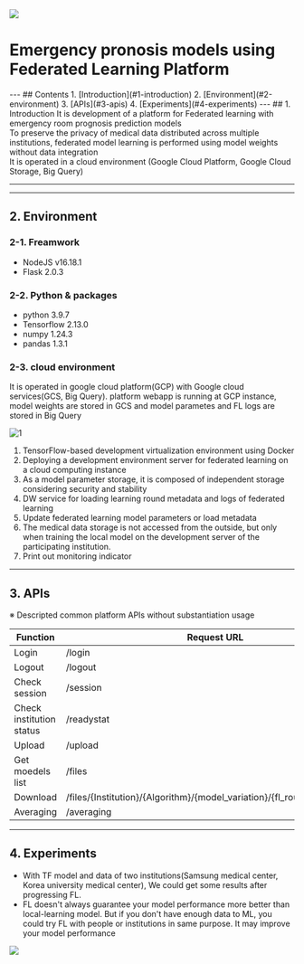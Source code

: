 <img src="https://capsule-render.vercel.app/api?type=waving&color=0c2238&height=120&section=header&text=ELF&fontSize=100&fontColor=d6ace6" />
<h1>Emergency pronosis models using Federated Learning Platform</h1>
---
## Contents
1. [Introduction](#1-introduction)
2. [Environment](#2-environment)
3. [APIs](#3-apis)
4. [Experiments](#4-experiments)
---
## 1. Introduction
It is development of a platform for Federated learning with emergency room prognosis prediction models<br/>
To preserve the privacy of medical data distributed across multiple institutions, federated model learning is performed using model weights without data integration<br/>
It is operated in a cloud environment (Google Cloud Platform, Google Cloud Storage, Big Query)

---
---
## 2. Environment
### 2-1. Freamwork
* NodeJS v16.18.1
* Flask 2.0.3
### 2-2. Python & packages
* python 3.9.7
* Tensorflow 2.13.0
* numpy 1.24.3
* pandas 1.3.1
### 2-3. cloud environment
It is operated in google cloud platform(GCP) with Google cloud services(GCS, Big Query). platform webapp is running at GCP instance, model weights are stored in GCS and model parametes and FL logs are stored in Big Query

 ![1](https://github.com/CNTBMS/ELF/assets/69572216/9749d276-32a0-40c8-9b8c-2bcc18116286)

  
1) TensorFlow-based development virtualization  environment using Docker
2) Deploying a development environment server for federated learning on a cloud computing instance
3) As a model parameter storage, it is composed of independent storage considering security and stability
4) DW service for loading learning round metadata and logs of federated learning
5) Update federated learning model parameters or load metadata
6) The medical data storage is not accessed from the outside, but only when training the local model on the development server of the participating institution.
7) Print out monitoring indicator

---
## 3. APIs

※ Descripted common platform APIs without substantiation usage  

|Function|Request URL|Method|
|---|---|---|
|Login|/login|POST|
|Logout|/logout|GET|
|Check session|/session|GET|
|Check institution status|/readystat|GET|
|Upload|/upload|POST|
|Get moedels list|/files|GET|
|Download|/files/{Institution}/{Algorithm}/{model_variation}/{fl_round}/{file_name}|GET|
|Averaging|/averaging|GET|

---
## 4. Experiments

* With TF model and data of two institutions(Samsung medical center, Korea university medical center), We could get some results after progressing FL.
* FL doesn't always guarantee your model performance more better than local-learning model. But if you don't have enough data to ML, you could try FL with people or institutions in same purpose. It may improve your model performance



<img src="https://capsule-render.vercel.app/api?type=waving&color=0c2238&height=120&section=footer&text=ELF&fontSize=100&fontColor=d6ace6" />
